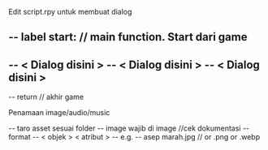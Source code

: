 Edit script.rpy untuk membuat dialog

--  label start: // main function. Start dari game
--
--  < Dialog disini >
--  < Dialog disini >
--  < Dialog disini >
--
--      return // akhir game

Penamaan image/audio/music

-- taro asset sesuai folder
-- image wajib di image //cek dokumentasi
-- format
-- < objek > < atribut >
-- e.g.
-- asep marah.jpg // or .png or .webp 

